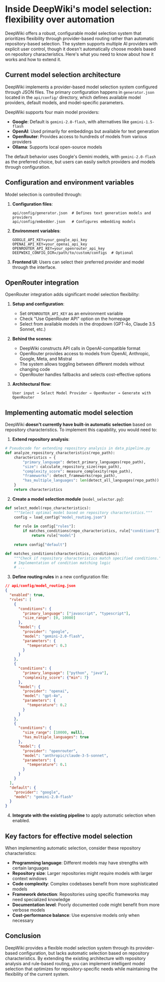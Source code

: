 # Inside DeepWiki's model selection: flexibility over automation

DeepWiki offers a robust, configurable model selection system that prioritizes flexibility through provider-based routing rather than automatic repository-based selection. The system supports multiple AI providers with explicit user control, though it doesn't automatically choose models based on repository characteristics. Here's what you need to know about how it works and how to extend it.

## Current model selection architecture

DeepWiki implements a provider-based model selection system configured through JSON files. The primary configuration happens in `generator.json` located in the `api/config/` directory, which defines available model providers, default models, and model-specific parameters.

DeepWiki supports four main model providers:
- **Google**: Default is `gemini-2.0-flash`, with alternatives like `gemini-1.5-flash`
- **OpenAI**: Used primarily for embeddings but available for text generation
- **OpenRouter**: Provides access to hundreds of models from various providers
- **Ollama**: Supports local open-source models

The default behavior uses Google's Gemini models, with `gemini-2.0-flash` as the preferred choice, but users can easily switch providers and models through configuration.

## Configuration and environment variables

Model selection is controlled through:

1. **Configuration files**:
   ```
   api/config/generator.json  # Defines text generation models and providers
   api/config/embedder.json   # Configures embedding models
   ```

2. **Environment variables**:
   ```
   GOOGLE_API_KEY=your_google_api_key
   OPENAI_API_KEY=your_openai_api_key
   OPENROUTER_API_KEY=your_openrouter_api_key
   DEEPWIKI_CONFIG_DIR=/path/to/custom/configs  # Optional
   ```

3. **Frontend UI**: Users can select their preferred provider and model through the interface.

## OpenRouter integration

OpenRouter integration adds significant model selection flexibility:

1. **Setup and configuration**:
   - Set `OPENROUTER_API_KEY` as an environment variable
   - Check "Use OpenRouter API" option on the homepage
   - Select from available models in the dropdown (GPT-4o, Claude 3.5 Sonnet, etc.)

2. **Behind the scenes**:
   - DeepWiki constructs API calls in OpenAI-compatible format
   - OpenRouter provides access to models from OpenAI, Anthropic, Google, Meta, and Mistral
   - The system allows toggling between different models without changing code
   - OpenRouter handles fallbacks and selects cost-effective options

3. **Architectural flow**:
   ```
   User input → Select Model Provider → OpenRouter → Generate with OpenRouter
   ```

## Implementing automatic model selection

DeepWiki **doesn't currently have built-in automatic selection** based on repository characteristics. To implement this capability, you would need to:

1. **Extend repository analysis**:

```python
# Pseudocode for extending repository analysis in data_pipeline.py
def analyze_repository_characteristics(repo_path):
    characteristics = {
        "primary_language": detect_primary_languages(repo_path),
        "size": calculate_repository_size(repo_path),
        "complexity_score": measure_complexity(repo_path),
        "frameworks": detect_frameworks(repo_path),
        "has_multiple_languages": len(detect_all_languages(repo_path)) > 1
    }
    return characteristics
```

2. **Create a model selection module** (`model_selector.py`):

```python
def select_model(repo_characteristics):
    """Select optimal model based on repository characteristics."""
    config = load_config("model_routing.json")
    
    for rule in config["rules"]:
        if matches_conditions(repo_characteristics, rule["conditions"]):
            return rule["model"]
    
    return config["default"]

def matches_conditions(characteristics, conditions):
    """Check if repository characteristics match specified conditions."""
    # Implementation of condition matching logic
    # ...
```

3. **Define routing rules** in a new configuration file:

```json
// api/config/model_routing.json
{
  "enabled": true,
  "rules": [
    {
      "conditions": {
        "primary_language": ["javascript", "typescript"],
        "size_range": [0, 10000]
      },
      "model": {
        "provider": "google",
        "model": "gemini-2.0-flash",
        "parameters": {
          "temperature": 0.3
        }
      }
    },
    {
      "conditions": {
        "primary_language": ["python", "java"],
        "complexity_score": {"min": 7}
      },
      "model": {
        "provider": "openai",
        "model": "gpt-4o",
        "parameters": {
          "temperature": 0.2
        }
      }
    },
    {
      "conditions": {
        "size_range": [10000, null],
        "has_multiple_languages": true
      },
      "model": {
        "provider": "openrouter",
        "model": "anthropic/claude-3-5-sonnet",
        "parameters": {
          "temperature": 0.1
        }
      }
    }
  ],
  "default": {
    "provider": "google",
    "model": "gemini-2.0-flash"
  }
}
```

4. **Integrate with the existing pipeline** to apply automatic selection when enabled.

## Key factors for effective model selection

When implementing automatic selection, consider these repository characteristics:

- **Programming language**: Different models may have strengths with certain languages
- **Repository size**: Larger repositories might require models with larger context windows
- **Code complexity**: Complex codebases benefit from more sophisticated models
- **Framework detection**: Repositories using specific frameworks may need specialized knowledge
- **Documentation level**: Poorly documented code might benefit from more verbose models
- **Cost-performance balance**: Use expensive models only when necessary

## Conclusion

DeepWiki provides a flexible model selection system through its provider-based configuration, but lacks automatic selection based on repository characteristics. By extending the existing architecture with repository analysis and rule-based routing, you can implement intelligent model selection that optimizes for repository-specific needs while maintaining the flexibility of the current system.
